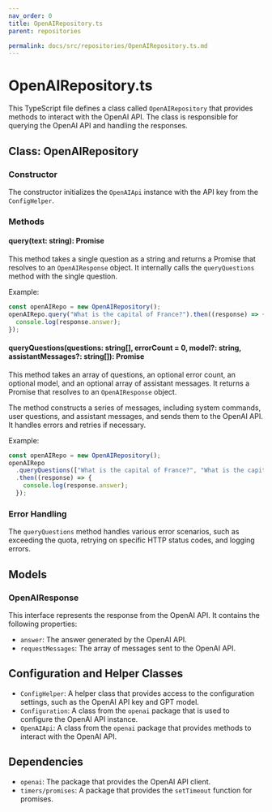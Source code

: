 ```yaml
---
nav_order: 0
title: OpenAIRepository.ts
parent: repositories

permalink: docs/src/repositories/OpenAIRepository.ts.md
---
```


# OpenAIRepository.ts

This TypeScript file defines a class called `OpenAIRepository` that provides methods to interact with the OpenAI API. The class is responsible for querying the OpenAI API and handling the responses.

## Class: OpenAIRepository

### Constructor

The constructor initializes the `OpenAIApi` instance with the API key from the `ConfigHelper`.

### Methods

#### query(text: string): Promise<OpenAIResponse>

This method takes a single question as a string and returns a Promise that resolves to an `OpenAIResponse` object. It internally calls the `queryQuestions` method with the single question.

Example:

```typescript
const openAIRepo = new OpenAIRepository();
openAIRepo.query("What is the capital of France?").then((response) => {
  console.log(response.answer);
});
```

#### queryQuestions(questions: string[], errorCount = 0, model?: string, assistantMessages?: string[]): Promise<OpenAIResponse>

This method takes an array of questions, an optional error count, an optional model, and an optional array of assistant messages. It returns a Promise that resolves to an `OpenAIResponse` object.

The method constructs a series of messages, including system commands, user questions, and assistant messages, and sends them to the OpenAI API. It handles errors and retries if necessary.

Example:

```typescript
const openAIRepo = new OpenAIRepository();
openAIRepo
  .queryQuestions(["What is the capital of France?", "What is the capital of Germany?"])
  .then((response) => {
    console.log(response.answer);
  });
```

### Error Handling

The `queryQuestions` method handles various error scenarios, such as exceeding the quota, retrying on specific HTTP status codes, and logging errors.

## Models

### OpenAIResponse

This interface represents the response from the OpenAI API. It contains the following properties:

- `answer`: The answer generated by the OpenAI API.
- `requestMessages`: The array of messages sent to the OpenAI API.

## Configuration and Helper Classes

- `ConfigHelper`: A helper class that provides access to the configuration settings, such as the OpenAI API key and GPT model.
- `Configuration`: A class from the `openai` package that is used to configure the OpenAI API instance.
- `OpenAIApi`: A class from the `openai` package that provides methods to interact with the OpenAI API.

## Dependencies

- `openai`: The package that provides the OpenAI API client.
- `timers/promises`: A package that provides the `setTimeout` function for promises.